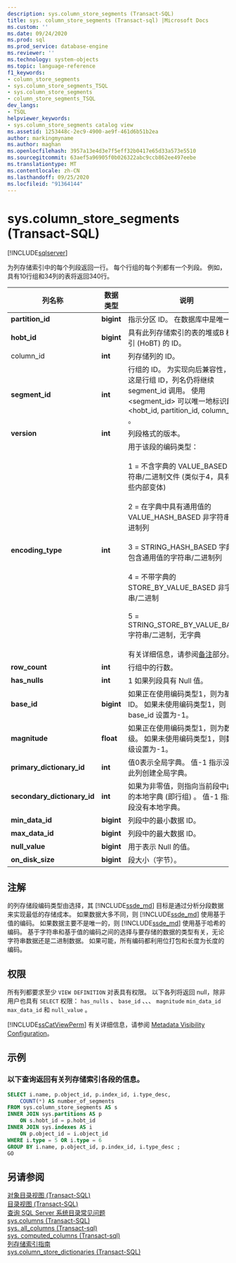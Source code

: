 ```yaml
---
description: sys.column_store_segments (Transact-SQL)
title: sys. column_store_segments (Transact-sql) |Microsoft Docs
ms.custom: ''
ms.date: 09/24/2020
ms.prod: sql
ms.prod_service: database-engine
ms.reviewer: ''
ms.technology: system-objects
ms.topic: language-reference
f1_keywords:
- column_store_segments
- sys.column_store_segments_TSQL
- sys.column_store_segments
- column_store_segments_TSQL
dev_langs:
- TSQL
helpviewer_keywords:
- sys.column_store_segments catalog view
ms.assetid: 1253448c-2ec9-4900-ae9f-461d6b51b2ea
author: markingmyname
ms.author: maghan
ms.openlocfilehash: 3957a13e4d3e7f5eff32b0417e65d33a573e5510
ms.sourcegitcommit: 63aef5a96905f0b026322abc9ccb862ee497eebe
ms.translationtype: MT
ms.contentlocale: zh-CN
ms.lasthandoff: 09/25/2020
ms.locfileid: "91364144"
---
```

# <a name="syscolumn_store_segments-transact-sql"></a>sys.column_store_segments (Transact-SQL)
[!INCLUDE[sqlserver](../../includes/applies-to-version/sqlserver.md)]

为列存储索引中的每个列段返回一行。 每个行组的每个列都有一个列段。 例如，具有10行组和34列的表将返回340行。 
  
|列名称|数据类型|说明|  
|-----------------|---------------|-----------------|  
|**partition_id**|**bigint**|指示分区 ID。 在数据库中是唯一的。|  
|**hobt_id**|**bigint**|具有此列存储索引的表的堆或B 树索引 (HoBT) 的 ID。|  
|column_id|**int**|列存储列的 ID。|  
|**segment_id**|**int**|行组的 ID。 为实现向后兼容性，即使这是行组 ID，列名仍将继续 segment_id 调用。 使用 <segment_id> 可以唯一地标识段 \<hobt_id, partition_id, column_id> 。|  
|**version**|**int**|列段格式的版本。|  
|**encoding_type**|**int**|用于该段的编码类型：<br /><br /> 1 = 不含字典的 VALUE_BASED 非字符串/二进制文件 (类似于4，具有一些内部变体) <br /><br /> 2 = 在字典中具有通用值的 VALUE_HASH_BASED 非字符串/二进制列<br /><br /> 3 = STRING_HASH_BASED 字典中包含通用值的字符串/二进制列<br /><br /> 4 = 不带字典的 STORE_BY_VALUE_BASED 非字符串/二进制<br /><br /> 5 = STRING_STORE_BY_VALUE_BASED 字符串/二进制，无字典<br /><br /> 有关详细信息，请参阅[备注](#remarks)部分。|  
|**row_count**|**int**|行组中的行数。|  
|**has_nulls**|**int**|1 如果列段具有 Null 值。|  
|**base_id**|**bigint**|如果正在使用编码类型1，则为基值 ID。 如果未使用编码类型1，则 base_id 设置为-1。|  
|**magnitude**|**float**|如果正在使用编码类型1，则为数量级。 如果未使用编码类型1，则数量级设置为-1。|  
|**primary_dictionary_id**|**int**|值0表示全局字典。 值-1 指示没有为此列创建全局字典。|  
|**secondary_dictionary_id**|**int**|如果为非零值，则指向当前段中此列的本地字典 (即行组) 。 值-1 指示此段没有本地字典。|  
|**min_data_id**|**bigint**|列段中的最小数据 ID。|  
|**max_data_id**|**bigint**|列段中的最大数据 ID。|  
|**null_value**|**bigint**|用于表示 Null 的值。|  
|**on_disk_size**|**bigint**|段大小（字节）。|  
  
## <a name="remarks"></a>注解  
的列存储段编码类型由选择，其 [!INCLUDE[ssde_md](../../includes/ssde_md.md)] 目标是通过分析分段数据来实现最低的存储成本。 如果数据大多不同，则 [!INCLUDE[ssde_md](../../includes/ssde_md.md)] 使用基于值的编码。 如果数据主要不是唯一的，则 [!INCLUDE[ssde_md](../../includes/ssde_md.md)] 使用基于哈希的编码。 基于字符串和基于值的编码之间的选择与要存储的数据的类型有关，无论字符串数据还是二进制数据。 如果可能，所有编码都利用位打包和长度为长度的编码。
 
## <a name="permissions"></a>权限  
 所有列都要求至少 `VIEW DEFINITION` 对表具有权限。 以下各列将返回 null，除非用户也具有 `SELECT` 权限： `has_nulls` 、 `base_id` 、、、 `magnitude` `min_data_id` `max_data_id` 和 `null_value` 。  
  
 [!INCLUDE[ssCatViewPerm](../../includes/sscatviewperm-md.md)] 有关详细信息，请参阅 [Metadata Visibility Configuration](../../relational-databases/security/metadata-visibility-configuration.md)。  

## <a name="examples"></a>示例

### <a name="the-following-query-returns-information-about-segments-of-a-columnstore-index"></a>以下查询返回有关列存储索引各段的信息。  
  
```sql  
SELECT i.name, p.object_id, p.index_id, i.type_desc,   
    COUNT(*) AS number_of_segments  
FROM sys.column_store_segments AS s   
INNER JOIN sys.partitions AS p   
    ON s.hobt_id = p.hobt_id   
INNER JOIN sys.indexes AS i   
    ON p.object_id = i.object_id  
WHERE i.type = 5 OR i.type = 6  
GROUP BY i.name, p.object_id, p.index_id, i.type_desc ;  
GO  
```  

## <a name="see-also"></a>另请参阅  
 [对象目录视图 (Transact-SQL)](../../relational-databases/system-catalog-views/object-catalog-views-transact-sql.md)   
 [目录视图 (Transact-SQL)](../../relational-databases/system-catalog-views/catalog-views-transact-sql.md)   
 [查询 SQL Server 系统目录常见问题](../../relational-databases/system-catalog-views/querying-the-sql-server-system-catalog-faq.md)   
 [sys.columns (Transact-SQL)](../../relational-databases/system-catalog-views/sys-columns-transact-sql.md)   
 [sys. all_columns &#40;Transact-sql&#41;](../../relational-databases/system-catalog-views/sys-all-columns-transact-sql.md)   
 [sys. computed_columns &#40;Transact-sql&#41;](../../relational-databases/system-catalog-views/sys-computed-columns-transact-sql.md)   
 [列存储索引指南](~/relational-databases/indexes/columnstore-indexes-overview.md)    
 [sys.column_store_dictionaries (Transact-SQL)](../../relational-databases/system-catalog-views/sys-column-store-dictionaries-transact-sql.md)  
  
 
